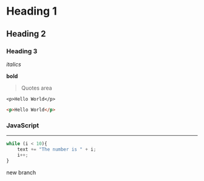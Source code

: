 # Heading 1

## Heading 2

### Heading 3

*italics*

**bold**

> Quotes area


`<p>Hello World</p>`


```html
<p>Hello World</p>
```

### JavaScript
---

```javascript
while (i < 10){
    text += "The number is " + i;
    i++;
}

 ```

 new branch